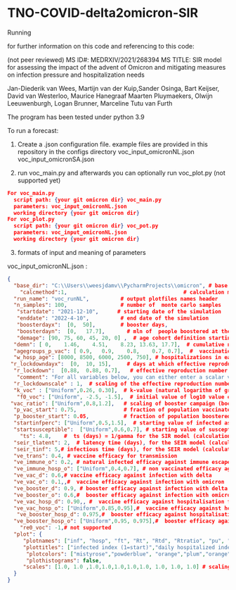 # TNO-COVID-delta2omicron-SIR

Running

for further information on this code and referencing to this code:

(not peer reviewed)
MS ID#: MEDRXIV/2021/268394
MS TITLE: SIR model for assessing the impact of the advent of Omicron and mitigating measures on infection pressure and hospitalization needs


Jan-Diederik van Wees,  Martijn van der Kuip,Sander Osinga, Bart Keijser, David van Westerloo, Maurice Hanegraaf
Maarten Pluymaekers, Olwijn Leeuwenburgh,  Logan Brunner,  Marceline Tutu van Furth




The program has been tested under python 3.9


To run a  forecast:

1. Create a .json configuration file.  example files are provided in this repository in the configs directory
    voc_input_omicronNL.json
    voc_input_omicronSA.json


2. run  voc_main.py and afterwards you can optionally run voc_plot.py (not supported yet)
```json
For voc_main.py
  script path: {your git omicron dir} voc_main.py
  parameters: voc_input_omicronNL.json
  working directory {your git omicron dir}
For voc_plot.py
  script path: {your git omicron dir} voc_pot.py
  parameters: voc_input_omicronNL.json
  working directory {your git omicron dir}

```

3. formats of input and meaning of parameters

voc_input_omicronNL.json :
```json
{
  "base_dir": "C:\\Users\\weesjdamv\\PycharmProjects\\omicron", # base directory of the run (choose equal to git dir)
    "calcmethod":1,                                     # calculation method 1) SIR,using ts  2) SEIR using tlatent, tinf
  "run_name": "voc_runNL",          # output plotfiles names header
  "n_samples": 100,                 # number of  monte carlo samples
   "startdate": "2021-12-10",      # starting date of the simulation
   "enddate": "2022-4-10",          # end date of the simulation
   "boosterdayx":  [0,  50],        # booster days,
   "boosterdayn":  [0,   17.7],       # mln of  people boostered at the booster days
   "demage": [90, 75, 60, 45, 20, 0] ,  # age cohort definition starting age (from oldest)
  "demn": [ 0,    1.46,    4.51,    8.23, 13.63, 17.7],  # cumulative number of people in age cohorts
  "agegroups_p_vac": [ 0.9,   0.9,    0.8,    0.7, 0.7],  #  vaccination percentage in the age cohorts (one less that demn)
  "w_hosp_age": [8000, 8500, 6000, 2500, 750], # hospitalizations in each age cohort (prior to vaccination)
 "r_lockdowndayx":  [0,  10, 15],     # days at which effective reproduction number (for delta) is specified afterwards exptrapolated from last value 
  "r_lockdown":  [0.88,  0.88, 0.7],   # effective reproduction number values (for delta),
   "comment": "For all variables below, you can either enter a scalar value, or a description of a distribution: [Uniform, min_value, max_value], [(Log)Normal, mean/median, std_dev], [Triangular, min, peak, max]",
  "r_lockdownscale" : 1,  # scaling of the effective reproduction number
  "k_voc" : ["Uniform",0.26, 0.30],  # k-value (natural logarithm of growth rate of variant  cases f(t) )
   "f0_voc": ["Uniform", -2.5, -1.5],  # initial value of log10 value of f(t), so -2 is 1%
 "vac_ratio": ["Uniform",0.8,1.2],   # scaling of booster campaign (boosterdayn)
  "p_vac_start": 0.75,               # fraction of population vaccinated
  "p_booster_start": 0.05,           # fraction of population boostered
  "startinfperc": ["Uniform",0.5,1.5],  # starting value of infected as % of population
  "startsusceptible":  ["Uniform",0.6,0.7], # starting value of susceptible fraction
    "ts": 4.8,    #  ts (days) = 1/gamma for the SIR model (calculation method 1)
  "seir_tlatent": 2,  # latency time (days), for the SEIR model (calculation method 2)
  "seir_tinf": 5,# infectious time (days), for the SEIR model (calculation method 2)
  "ve_trans": 0.4, # vaccine efficacy for transmission 
  "ve_immune_o": 0.2, # natural infected efficacy against immune escape from omicron 
  "ve_immune_hosp_o": ["Uniform",0.4,0.7], # non vaccinated efficacy against hospitalisation from omicron 
  "ve_vac_d": 0.6,# vaccine efficacy against infection with delta 
  "ve_vac_o": 0.1,,#  vaccine efficacy against infection with omicron 
  "ve_booster_d": 0.9, # booster efficacy against infection with delta 
  "ve_booster_o": 0.6,#  booster efficacy against infection with omicron
  "ve_vac_hosp_d": 0.90,, #  vaccine efficacy against hospitalisation for delta
  "ve_vac_hosp_o": ["Uniform",0.85,0.95],#  vaccine efficacy against hospitalisation for omicron
   "ve_booster_hosp_d": 0.975,#  booster efficacy against hospitalisation for delta
  "ve_booster_hosp_o": ["Uniform",0.95, 0.975],#  booster efficacy against hospitalisation for omicron
    "re0_voc": -1,# not supported
  "plot": {
     "plotnames": ["inf", "hosp", "ft", "Rt", "Rtd", "Rtratio", "pu", "pv", "pb"], # plot files created
     "plottitles": ["infected index (1=start)","daily hospitalized index (1=start)", "VOC prevalence", "Reproduction number", "Rtd", "Rtratio", "pu", "pv", "pb"],
      "plotcolors": ["mistyrose","powderblue", "orange","plum","orange","orange","orange","orange","orange"],
      "plothistograms": false,
     "scales": [1.0, 1.0 ,1.0,1.0,1.0,1.0,1.0, 1.0, 1.0, 1.0] # scaling to particular value
  }
}
  
```
